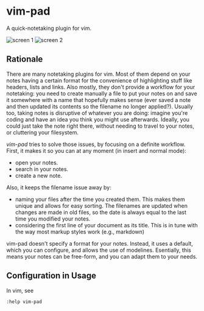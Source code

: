 # vim-pad

A quick-notetaking plugin for vim.

![screen 1](http://i.minus.com/ivZwNLoxgbRbm.png)
![screen 2](http://i.minus.com/i4B9vW0CpdXuN.png)

## Rationale

There are many notetaking plugins for vim. Most of them depend on your notes
having a certain format for the convenience of highlighting stuff like headers,
lists and links. Also mostly, they don't provide a workflow for your notetaking:
you need to create manually a file to put your notes on and save it somewhere
with a name that hopefully makes sense (ever saved a note and then updated its
contents so the filename no longer applied?). Usually too, taking notes is
disruptive of whatever you are doing: imagine you're coding and have an idea you
think you might use afterwards. Ideally, you could just take the note right
there, without needing to travel to your notes, or cluttering your filesystem.

*vim-pad* tries to solve those issues, by focusing on a definite workflow.
First, it makes it so you can at any moment (in insert and normal mode):

- open your notes.
- search in your notes.
- create a new note.

Also, it keeps the filename issue away by:

- naming your files after the time you created them. This makes them unique and
  allows for easy sorting. The filenames are updated when changes are made in
  old files, so the date is always equal to the last time you modified your
  notes.
- considering the first line of your document as its title. This is in tune with
  the way most markup styles work (e.g., markdown)

vim-pad doesn't specify a format for your notes. Instead, it uses a default,
which you can configure, and allows the use of modelines. Esentially, this
means your notes can be free-form, and you can adapt them to your needs.

## Configuration in Usage

In vim, see

	:help vim-pad
